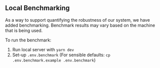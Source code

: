 ## Local Benchmarking

As a way to support quantifying the robustness of our system, we have added benchmarking. Benchmark results may vary based on the machine that is being used.

To run the benchmark:

1. Run local server with `yarn dev`
1. Set-up `.env.benchmark` (For sensible defaults: `cp .env.benchmark.example .env.benchmark`)
